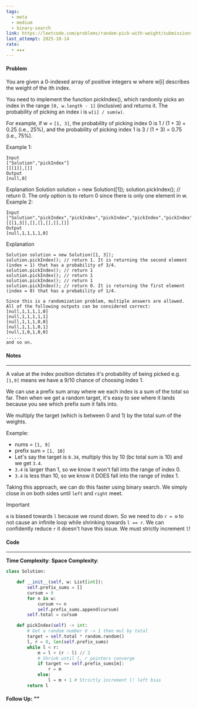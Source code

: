 ```yaml
---
tags:
  - meta
  - medium
  - binary-search
link: https://leetcode.com/problems/random-pick-with-weight/submissions/1802015201/?envType=company&envId=facebook&favoriteSlug=facebook-thirty-days
last_attempt: 2025-10-14
rate:
  - ★★★
---
```

#### Problem
You are given a 0-indexed array of positive integers w where w[i] describes the weight of the ith index.

You need to implement the function pickIndex(), which randomly picks an index in the range `[0, w.length - 1]` (inclusive) and returns it. The probability of picking an index i is `w[i] / sum(w)`.

For example, if w = `[1, 3]`, the probability of picking index 0 is 1 / (1 + 3) = 0.25 (i.e., 25%), and the probability of picking index 1 is 3 / (1 + 3) = 0.75 (i.e., 75%).
 

Example 1:
```
Input
["Solution","pickIndex"]
[[[1]],[]]
Output
[null,0]
```

Explanation
Solution solution = new Solution([1]);
solution.pickIndex(); // return 0. The only option is to return 0 since there is only one element in w.
Example 2:

```
Input
["Solution","pickIndex","pickIndex","pickIndex","pickIndex","pickIndex"]
[[[1,3]],[],[],[],[],[]]
Output
[null,1,1,1,1,0]
```

Explanation
```
Solution solution = new Solution([1, 3]);
solution.pickIndex(); // return 1. It is returning the second element (index = 1) that has a probability of 3/4.
solution.pickIndex(); // return 1
solution.pickIndex(); // return 1
solution.pickIndex(); // return 1
solution.pickIndex(); // return 0. It is returning the first element (index = 0) that has a probability of 1/4.

Since this is a randomization problem, multiple answers are allowed.
All of the following outputs can be considered correct:
[null,1,1,1,1,0]
[null,1,1,1,1,1]
[null,1,1,1,0,0]
[null,1,1,1,0,1]
[null,1,0,1,0,0]
......
and so on.
```

#### Notes
---
A value at the index position dictates it's probability of being picked e.g. `[1,9]` means we have a 9/10 chance of choosing index 1.

We can use a prefix sum array where we each index is a sum of the total so far. Then when we get a random target, it's easy to see where it lands because you see which prefix sum it falls into.

We multiply the target (which is between 0 and 1) by the total sum of the weights.

Example:
- nums = `[1, 9]`
- prefix sum = `[1, 10]`
- Let's say the target is `0.34`, multiply this by 10 (bc total sum is 10) and we get `3.4`.
- `3.4` is larger than 1, so we know it won't fall into the range of index 0.
- `3.4` is less than 10, so we know it DOES fall into the range of index 1.

Taking this approach, we can do this faster using binary search. We simply close in on both sides until `left` and `right` meet.

>[!important]
>`m` is biased towards `l` because we round down. So we need to do `r = m` to not cause an infinite loop while shrinking towards `l == r`. We can confidently reduce `r` it doesn't have this issue. We must strictly increment `l`!

#### Code
---
**Time Complexity**:
**Space Complexity**: 

```python
class Solution:

    def __init__(self, w: List[int]):
        self.prefix_sums = []
        cursum = 0
        for n in w:
            cursum += n
            self.prefix_sums.append(cursum)
        self.total = cursum

    def pickIndex(self) -> int:
		# Get a random number 0 -> 1 then mul by total
        target = self.total * random.random()
        l, r = 0, len(self.prefix_sums)
        while l < r:
            m = l + (r - l) // 2
			# Shrink until l, r pointers converge
            if target <= self.prefix_sums[m]:
                r = m
            else:
                l = m + 1 # Strictly increment l! left bias
        return l
```


#### Follow Up: *""*

```python

```